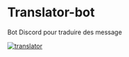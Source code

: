 # Translator-bot
Bot Discord pour traduire des message

<a href="https://ibb.co/3mpM1BDT"><img src="https://i.ibb.co/zVX7sGym/translator.jpg" alt="translator" border="0"></a>
